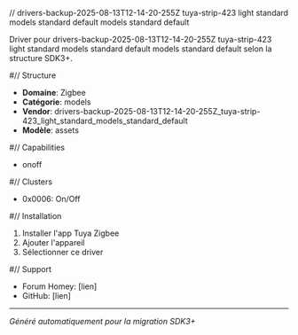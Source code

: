 // drivers-backup-2025-08-13T12-14-20-255Z tuya-strip-423 light standard models standard default models standard default

Driver pour drivers-backup-2025-08-13T12-14-20-255Z tuya-strip-423 light standard models standard default models standard default selon la structure SDK3+.

#// Structure
- **Domaine**: Zigbee
- **Catégorie**: models
- **Vendor**: drivers-backup-2025-08-13T12-14-20-255Z_tuya-strip-423_light_standard_models_standard_default
- **Modèle**: assets

#// Capabilities
- onoff

#// Clusters
- 0x0006: On/Off

#// Installation
1. Installer l'app Tuya Zigbee
2. Ajouter l'appareil
3. Sélectionner ce driver

#// Support
- Forum Homey: [lien]
- GitHub: [lien]

---
*Généré automatiquement pour la migration SDK3+*